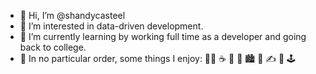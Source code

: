 - 👋 Hi, I’m @shandycasteel
- 👀 I’m interested in data-driven development.
- 🌱 I’m currently learning by working full time as a developer and going back to college.
- 💞️ In no particular order, some things I enjoy: 👨‍💻 ☕️  💾  🧪  🏙️  🤖  ✍️  🚀 🕹

<!---
shandycasteel/shandycasteel is a ✨ special ✨ repository because its `README.md` (this file) appears on your GitHub profile.
You can click the Preview link to take a look at your changes.
--->
